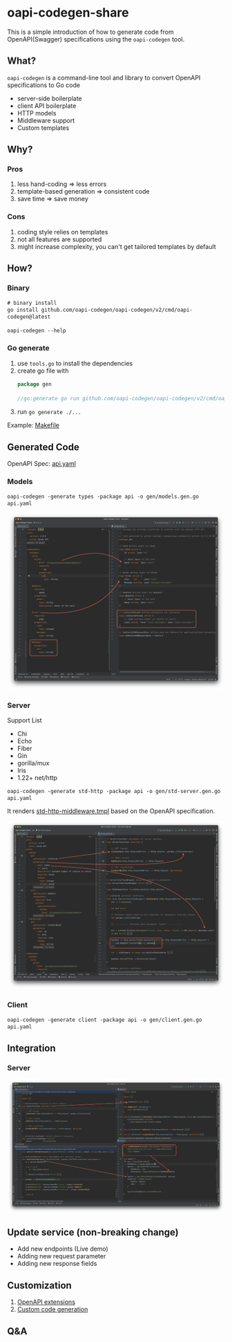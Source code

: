 # oapi-codegen-share

This is a simple introduction of how to generate code from OpenAPI(Swagger) specifications using the `oapi-codegen`
tool.

## What?

`oapi-codegen` is a command-line tool and library to convert OpenAPI specifications to Go code

* server-side boilerplate
* client API boilerplate
* HTTP models
* Middleware support
* Custom templates

## Why?

### Pros

1. less hand-coding => less errors
2. template-based generation => consistent code
3. save time => save money

### Cons

1. coding style relies on templates
2. not all features are supported
3. might increase complexity, you can't get tailored templates by default

## How?

### Binary

```shell
# binary install
go install github.com/oapi-codegen/oapi-codegen/v2/cmd/oapi-codegen@latest

oapi-codegen --help
```

### Go generate

1. use `tools.go` to install the dependencies
2. create go file with
   ```go
   package gen
 
   //go:generate go run github.com/oapi-codegen/oapi-codegen/v2/cmd/oapi-codegen --config=config.yaml ../../api.yaml

   ```
3. run `go generate ./...`

Example: [Makefile](./Makefile)

## Generated Code

OpenAPI Spec: [api.yaml](./api.yaml)

### Models

```shell
oapi-codegen -generate types -package api -o gen/models.gen.go api.yaml
```

![models](./imgs/models.png)

### Server

Support List

* Chi
* Echo
* Fiber
* Gin
* gorilla/mux
* Iris
* 1.22+ net/http

```shell
oapi-codegen -generate std-http -package api -o gen/std-server.gen.go api.yaml
```

It
renders [std-http-middleware.tmpl](https://github.com/oapi-codegen/oapi-codegen/blob/main/pkg/codegen/templates/stdhttp/std-http-middleware.tmpl)
based on the OpenAPI specification.

![server](./imgs/server.png)

### Client

```shell
oapi-codegen -generate client -package api -o gen/client.gen.go api.yaml
```

## Integration

### Server

![server integration](./imgs/server_integration.png)

## Update service (non-breaking change)

* Add new endpoints (Live demo)
* Adding new request parameter
* Adding new response fields

## Customization

1. [OpenAPI extensions](https://github.com/oapi-codegen/oapi-codegen/tree/main?tab=readme-ov-file#openapi-extensions)
2. [Custom code generation](https://github.com/oapi-codegen/oapi-codegen/tree/main?tab=readme-ov-file#custom-code-generation)

## Q&A
